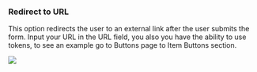### Redirect to URL

This option redirects the user to an external link after the user submits the form. Input your URL in the URL field, you also you have the ability to use tokens, to see an example go to Buttons page to Item Buttons section.

![](http://static.dnnsharp.com/documentation/RedirToURL.png)

